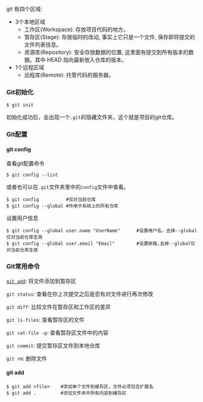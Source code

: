 git 有四个区域:

- 3个本地区域
  - 工作区(Workspace): 存放项目代码的地方。
  - 暂存区(Stage): 存放临时的改动, 事实上它只是一个文件, 保存即将提交的文件列表信息。
  - 资源库(Repository): 安全存放数据的位置, 这里面有提交到所有版本的数据。其中 HEAD 指向最新放入仓库的版本。
- 1个远程区域
  - 远程库(Remote): 托管代码的服务器。

### Git初始化

```git
$ git init
```

初始化成功后，会出现一个`.git`的隐藏文件夹，这个就是项目的git仓库。

### Git配置

#### git config

查看git配置命令

```
$ git config --list
```

或者也可以在`.git`文件夹里中的`config`文件中查看。

```
$ git config		  #仅对当前仓库
$ git config --global #作用于系统上的所有仓库
```

设置用户信息

```
$ git config --global user.name "UserName"		#设置用户名，去掉--global仅对当前仓库生效
$ git config --global user.email "Email"		#设置邮箱,去掉--global仅对当前仓库生效
```

### Git常用命令

<a href="#git add">`git add`</a>: 将文件添加到暂存区

`git status`: 查看在你上次提交之后是否有对文件进行再次修改

`git diff`: 比较文件在暂存区和工作区的差异

`git ls-files`: 查看暂存区的文件

`git cat-file -p`: 查看暂存区文件中的内容

`git commit`: 提交暂存区文件到本地仓库

`git rm`: 删除文件



#### <a id="git add">git add</a>

```
$ git add <file>    #添加单个文件到缓存区，文件必须包含扩展名
$ git add .         #添加文件夹中所有内容到缓存区
```

